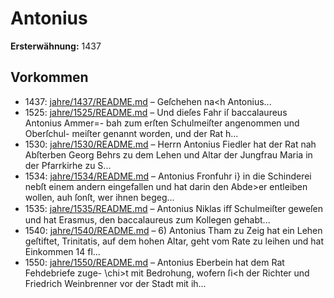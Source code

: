# Antonius

**Ersterwähnung:** 1437

## Vorkommen
- 1437: [jahre/1437/README.md](../jahre/1437/README.md) – Geſchehen na<h Antonius...
- 1525: [jahre/1525/README.md](../jahre/1525/README.md) – Und dieſes Fahr iſ baccalaureus Antonius Ammer=-
bah zum erſten Schulmeiſter angenommen und Oberſchul-
meiſter genannt worden, und der Rat h...
- 1530: [jahre/1530/README.md](../jahre/1530/README.md) – Herrn Antonius Fiedler hat der Rat nah Abſterben
Georg Behrs zu dem Lehen und Altar der Jungfrau
Maria in der Pfarrkirhe zu S...
- 1534: [jahre/1534/README.md](../jahre/1534/README.md) – Antonius Fronfuhr i} in die Schinderei nebſt einem
andern eingefallen und hat darin den Abde>er entleiben
wollen, auh ſonſt, wer ihnen begeg...
- 1535: [jahre/1535/README.md](../jahre/1535/README.md) – Antonius Niklas iﬀ Schulmeiſter geweſen und hat
Erasmus, den baccalaureus zum Kollegen gehabt...
- 1540: [jahre/1540/README.md](../jahre/1540/README.md) – 6) Antonius Tham zu Zeig hat ein Lehen geſtiftet,
Trinitatis, auf dem hohen Altar, geht vom Rate zu
leihen und hat Einkommen 14 fl...
- 1550: [jahre/1550/README.md](../jahre/1550/README.md) – Antonius Eberbein hat dem Rat Fehdebriefe zuge-
\chi>t mit Bedrohung, wofern ſi<h der Richter und Friedrich
Weinbrenner vor der Stadt mit ih...
